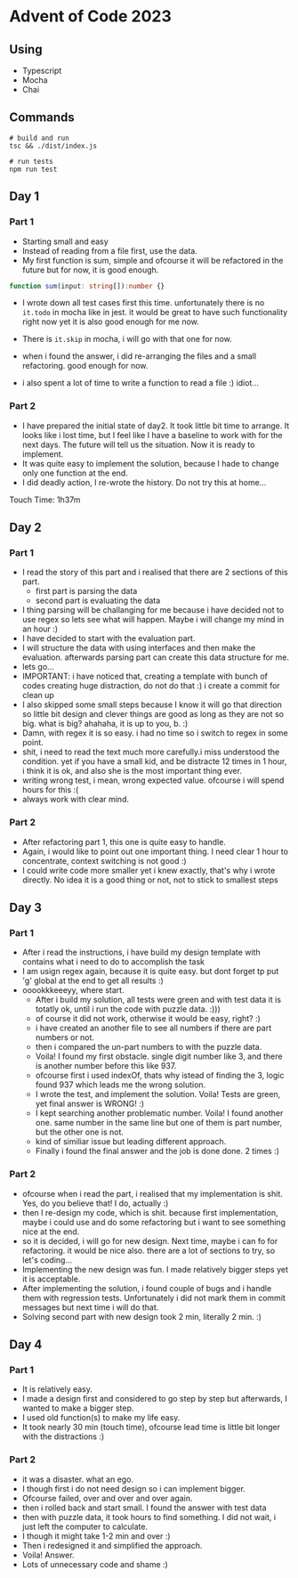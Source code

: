 # Advent of Code 2023

## Using

- Typescript
- Mocha
- Chai

## Commands

```shell
# build and run
tsc && ./dist/index.js

# run tests
npm run test
```
## Day 1

### Part 1

- Starting small and easy
- Instead of reading from a file first, use the data.
- My first function is sum, simple and ofcourse it will be refactored in the future but for now, it is good enough.
```ts
function sum(input: string[]):number {}
```
- I wrote down all test cases first this time. unfortunately there is no `it.todo` in mocha like in jest. it would be great to have such functionality right now yet it is also good enough for me now. 
- There is `it.skip` in mocha, i will go with that one for now.

- when i found the answer, i did re-arranging the files and a small refactoring. good enough for now.
- i also spent a lot of time to write a function to read a file :) idiot...

### Part 2

- I have prepared the initial state of day2. It took little bit time to arrange. It looks like i lost time, but I feel like I have a baseline to work with for the next days. The future will tell us the situation. Now it is ready to implement.
- It was quite easy to implement the solution, because I hade to change only one function at the end.
- I did deadly action, I re-wrote the history. Do not try this at home...

Touch Time: 1h37m

## Day 2

### Part 1

- I read the story of this part and i realised that there are 2 sections of this part.
  - first part is parsing the data
  - second part is evaluating the data
- I thing parsing will be challanging for me because i have decided not to use regex so lets see what will happen. Maybe i will change my mind in an hour :)
- I have decided to start with the evaluation part. 
- I will structure the data with using interfaces and then make the evaluation. afterwards parsing part can create this data structure for me.
- lets go...
- IMPORTANT: i have noticed that, creating a template with bunch of codes creating huge distraction, do not do that :) i create a commit for clean up
- I also skipped some small steps because I know it will go that direction so little bit design and clever things are good as long as they are not so big. what is big? ahahaha, it is up to you, b. :)
- Damn, with regex it is so easy. i had no time so i switch to regex in some point.
- shit, i need to read the text much more carefully.i miss understood the condition. yet if you have a small kid, and be distracte 12 times in 1 hour, i think it is ok, and also she is the most important thing ever.
- writing wrong test, i mean, wrong expected value. ofcourse i will spend hours for this :(
- always work with clear mind.

### Part 2

- After refactoring part 1, this one is quite easy to handle.
- Again, i would like to point out one important thing. I need clear 1 hour to concentrate, context switching is not good :)
- I could write code more smaller yet i knew exactly, that's why i wrote directly. No idea it is a good thing or not, not to stick to smallest steps

## Day 3

### Part 1

- After i read the instructions, i have build my design template with contains what i need to do to accomplish the task
- I am usign regex again, because it is quite easy. but dont forget tp put 'g' global at the end to get all results :)
- ooookkkeeeyy, where start. 
  - After i build my solution, all tests were green and with test data it is totatly ok, until i run the code with puzzle data. :)))
  - of course it did not work, otherwise it would be easy, right? :)
  - i have created an another file to see all numbers if there are part numbers or not.
  - then i compared the un-part numbers to with the puzzle data. 
  - Voila! I found my first obstacle. single digit number like 3, and there is another number before this like 937. 
  - ofcourse first i used indexOf, thats why istead of finding the 3, logic found 937 which leads me the wrong solution.
  - I wrote the test, and implement the solution. Voila! Tests are green, yet final answer is WRONG! :)
  - I kept searching another problematic number. Voila! I found another one. same number in the same line but one of them is part number, but the other one is not.
  - kind of similiar issue but leading different approach.
  - Finally i found the final answer and the job is done done. 2 times :)

### Part 2

- ofcourse when i read the part, i realised that my implementation is shit. Yes, do you believe that! I do, actually :)
- then I re-design my code, which is shit. because first implementation, maybe i could use and do some refactoring but i want to see something nice at the end.
- so it is decided, i will go for new design. Next time, maybe i can fo for refactoring. it would be nice also. there are a lot of sections to try, so let's coding...
- Implementing the new design was fun. I made relatively bigger steps yet it is acceptable.
- After implementing the solution, i found couple of bugs and i handle them with regression tests. Unfortunately i did not mark them in commit messages but next time i will do that.
- Solving second part with new design took 2 min, literally 2 min. :)


## Day 4

### Part 1

- It is relatively easy. 
- I made a design first and considered to go step by step but afterwards, I wanted to make a bigger step.
- I used old function(s) to make my life easy.
- It took nearly 30 min (touch time), ofcourse lead time is little bit longer with the distractions :)


### Part 2

- it was a disaster. what an ego. 
- I though first i do not need design so i can implement bigger.
- Ofcourse failed, over and over and over again.
- then i rolled back and start small. I found the answer with test data
- then with puzzle data, it took hours to find something. I did not wait, i just left the computer to calculate.
- I though it might take 1-2 min and over :)
- Then i redesigned it and simplified the approach.
- Voila! Answer.
- Lots of unnecessary code and shame :)




